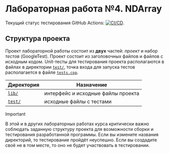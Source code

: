# Лабораторная работа №4. NDArray

Текущий статус тестирования GitHub Actions: [![CI/CD](../../actions/workflows/classroom.yml/badge.svg?branch=main&event=workflow_dispatch)](../../actions/workflows/classroom.yml).

## Структура проекта

Проект лабораторной работы состоит из **двух** частей: *проект* и набор *тестов* (GoogleTest). Проект состоит из заголовочных файлов и файлов с исходным кодом. Unit-тесты для тестирования проекта располагаются в файлах в директории [`test/`](test/), точка входа для запуска тестов располагается в файле [`tests.cpp`](test/tests.cpp).

| Директория       | Назначение                         |
| ---------------- | ---------------------------------- |
| [`lib/`](lib/)   | интерфейс и исходные файлы проекта |
| [`test/`](test/) | исходные файлы с тестами           |

> [!IMPORTANT]
> В этой и в других лабораторных работах курса критически важно соблюдать заданную структуру проекта для возможности сборки и тестирования разработанной программы. Если вы измените названия директорий, то тестирование пройдёт неуспешно. Если вы создадите своё не в том месте, то оно не будет участвовать в тестировании.
